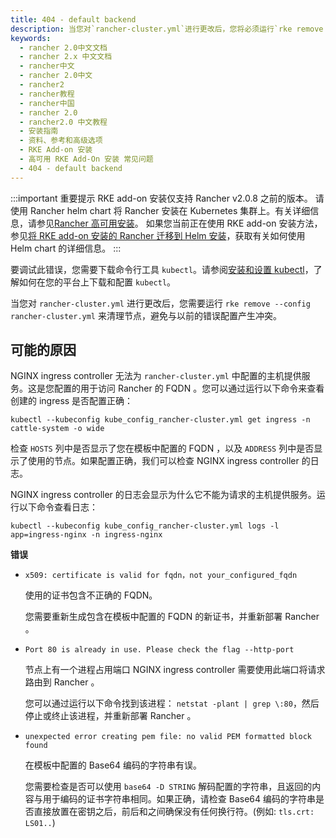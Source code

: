 ```yaml
---
title: 404 - default backend
description: 当您对`rancher-cluster.yml`进行更改后，您将必须运行`rke remove --config rancher-cluster.yml`来清理节点，避免与以前的错误配置冲突。
keywords:
  - rancher 2.0中文文档
  - rancher 2.x 中文文档
  - rancher中文
  - rancher 2.0中文
  - rancher2
  - rancher教程
  - rancher中国
  - rancher 2.0
  - rancher2.0 中文教程
  - 安装指南
  - 资料、参考和高级选项
  - RKE Add-on 安装
  - 高可用 RKE Add-On 安装 常见问题
  - 404 - default backend
---
```


:::important 重要提示
RKE add-on 安装仅支持 Rancher v2.0.8 之前的版本。
请使用 Rancher helm chart 将 Rancher 安装在 Kubernetes 集群上。有关详细信息，请参见[Rancher 高可用安装](/docs/rancher2/installation_new/k8s-install/_index)。
如果您当前正在使用 RKE add-on 安装方法，参见[将 RKE add-on 安装的 Rancher 迁移到 Helm 安装](/docs/rancher2/installation_new/install-rancher-on-k8s/upgrades/migrating-from-rke-add-on/_index)，获取有关如何使用 Helm chart 的详细信息。
:::

要调试此错误，您需要下载命令行工具 `kubectl`。请参阅[安装和设置 kubectl](https://kubernetes.io/docs/tasks/tools/install-kubectl/)，了解如何在您的平台上下载和配置 `kubectl`。

当您对 `rancher-cluster.yml` 进行更改后，您需要运行 `rke remove --config rancher-cluster.yml` 来清理节点，避免与以前的错误配置产生冲突。

## 可能的原因

NGINX ingress controller 无法为 `rancher-cluster.yml` 中配置的主机提供服务。这是您配置的用于访问 Rancher 的 FQDN 。您可以通过运行以下命令来查看创建的 ingress 是否配置正确：

```
kubectl --kubeconfig kube_config_rancher-cluster.yml get ingress -n cattle-system -o wide
```

检查 `HOSTS` 列中是否显示了您在模板中配置的 FQDN ，以及 `ADDRESS` 列中是否显示了使用的节点。如果配置正确，我们可以检查 NGINX ingress controller 的日志。

NGINX ingress controller 的日志会显示为什么它不能为请求的主机提供服务。运行以下命令查看日志：

```
kubectl --kubeconfig kube_config_rancher-cluster.yml logs -l app=ingress-nginx -n ingress-nginx
```

**错误**

- `x509: certificate is valid for fqdn，not your_configured_fqdn`

  使用的证书包含不正确的 FQDN。

  您需要重新生成包含在模板中配置的 FQDN 的新证书，并重新部署 Rancher 。

- `Port 80 is already in use. Please check the flag --http-port`

  节点上有一个进程占用端口 NGINX ingress controller 需要使用此端口将请求路由到 Rancher 。

  您可以通过运行以下命令找到该进程： `netstat -plant | grep \:80`，然后停止或终止该进程，并重新部署 Rancher 。

- `unexpected error creating pem file: no valid PEM formatted block found`

  在模板中配置的 Base64 编码的字符串有误。

  您需要检查是否可以使用 `base64 -D STRING` 解码配置的字符串，且返回的内容与用于编码的证书字符串相同。如果正确，请检查 Base64 编码的字符串是否直接放置在密钥之后，前后和之间确保没有任何换行符。(例如: `tls.crt: LS01..`)
